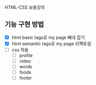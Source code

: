 HTML-CSS 보충강의 

## 기능 구현 방법 
 - [x] html basic tags로 my page 뼈대 잡기
 - [x] html semantic tags로 my page 리팩토링
 - [ ] css 적용
    - [ ] profile
    - [ ] video
    - [ ] words
    - [ ] foods
    - [ ] footer